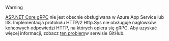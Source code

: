 > [!WARNING]
> [ASP.NET Core gRPC](xref:grpc/index) nie jest obecnie obsługiwana w Azure App Service lub IIS. Implementacja protokołu HTTP/2 Http.Sys nie obsługuje nagłówków końcowych odpowiedzi HTTP, na których opiera się gRPC. Aby uzyskać więcej informacji, zobacz [ten problem](https://github.com/dotnet/AspNetCore/issues/9020)w serwisie GitHub.
